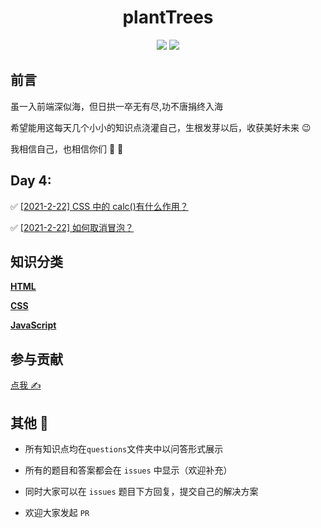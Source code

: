 <h1 align="center">plantTrees</h1>

<p align="center">
  <img src="https://img.shields.io/badge/license-MIT-blue.svg"> 
  <a href="https://github.com/HJY-xh/plantTrees/pulls"><img src="https://img.shields.io/badge/PRs-welcome-brightgreen.svg"></a>
</p>

## 前言

虽一入前端深似海，但日拱一卒无有尽,功不唐捐终入海

希望能用这每天几个小小的知识点浇灌自己，生根发芽以后，收获美好未来 😉

我相信自己，也相信你们 💪 💪

## Day 4:

✅ [[2021-2-22] CSS 中的 calc()有什么作用？](https://github.com/HJY-xh/plantTrees/issues/6)

✅ [[2021-2-22] 如何取消冒泡？](https://github.com/HJY-xh/plantTrees/issues/8)

## 知识分类

[**HTML**](https://github.com/HJY-xh/plantTrees/blob/main/questions/HTML.md)

[**CSS**](https://github.com/HJY-xh/plantTrees/blob/main/questions/CSS.md)

[**JavaScript**](https://github.com/HJY-xh/plantTrees/blob/main/questions/JavaScript.md)

## 参与贡献

[点我 ✍️](https://github.com/HJY-xh/plantTrees/wiki/%E5%A6%82%E4%BD%95%E5%8F%82%E4%B8%8E%E8%B4%A1%E7%8C%AE%EF%BC%9F)

## 其他 📢

- 所有知识点均在`questions`文件夹中以问答形式展示

- 所有的题目和答案都会在 `issues` 中显示（欢迎补充）

- 同时大家可以在 `issues` 题目下方回复，提交自己的解决方案

- 欢迎大家发起 `PR`
